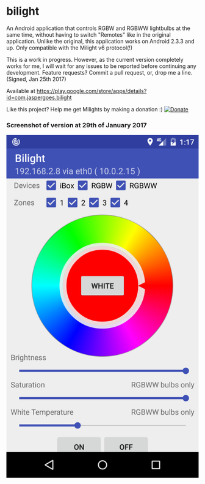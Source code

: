 # bilight
An Android application that controls RGBW and RGBWW lightbulbs at the same time, without having to switch "Remotes" like in the original application. Unlike the original, this application works on Android 2.3.3 and up. Only compatible with the Milight v6 protocol(!)

This is a work in progress. However, as the current version completely works for me, I will wait for any issues to be reported before continuing any development. Feature requests? Commit a pull request, or, drop me a line. (Signed, Jan 25th 2017)

Available at https://play.google.com/store/apps/details?id=com.jaspergoes.bilight

Like this project? Help me get Milights by making a donation :) [![Donate](https://img.shields.io/badge/Donate-PayPal-green.svg)](https://www.paypal.com/cgi-bin/webscr?cmd=_s-xclick&hosted_button_id=PJ6SSTP5KBHKS)

### Screenshot of version at 29th of January 2017

![Screenshot](https://github.com/JasperG/bilight/blob/master/screenshot.png)
